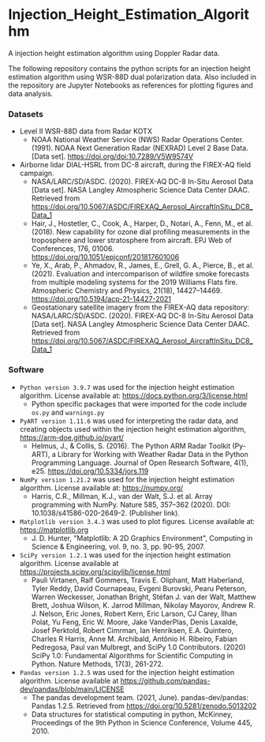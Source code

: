 # Injection_Height_Estimation_Algorithm
A injection height estimation algorithm using Doppler Radar data. 

The following repository contains the python scripts for an injection height estimation algorithm using WSR-88D dual polarization data. Also included in the repository are Jupyter Notebooks as references for plotting figures and data analysis. 

### Datasets
- Level II WSR-88D data from Radar KOTX
  - NOAA National Weather Service (NWS) Radar Operations Center. (1991). NOAA Next Generation Radar (NEXRAD) Level 2 Base Data. [Data set]. https://doi.org/doi:10.7289/V5W9574V
- Airborne lidar DIAL-HSRL from DC-8 aircraft, during the FIREX-AQ field campaign.
  - NASA/LARC/SD/ASDC. (2020). FIREX-AQ DC-8 In-Situ Aerosol Data [Data set]. NASA Langley Atmospheric Science Data Center DAAC. Retrieved from https://doi.org/10.5067/ASDC/FIREXAQ_Aerosol_AircraftInSitu_DC8_Data_1
  - Hair, J., Hostetler, C., Cook, A., Harper, D., Notari, A., Fenn, M., et al. (2018). New capability for ozone dial profiling measurements in the troposphere and lower stratosphere from aircraft. EPJ Web of Conferences, 176, 01006. https://doi.org/10.1051/epjconf/201817601006
  - Ye, X., Arab, P., Ahmadov, R., James, E., Grell, G. A., Pierce, B., et al. (2021). Evaluation and intercomparison of wildfire smoke forecasts from multiple modeling systems for the 2019 Williams Flats fire. Atmospheric Chemistry and Physics, 21(18), 14427–14469. https://doi.org/10.5194/acp-21-14427-2021
  - Geostationary satellite imagery from the FIREX-AQ data repository: NASA/LARC/SD/ASDC. (2020). FIREX-AQ DC-8 In-Situ Aerosol Data [Data set]. NASA Langley Atmospheric Science Data Center DAAC. Retrieved from https://doi.org/10.5067/ASDC/FIREXAQ_Aerosol_AircraftInSitu_DC8_Data_1
  

### Software
- `Python version 3.9.7` was used for the injection height estimation algorithm. License available at: https://docs.python.org/3/license.html
  - Python specific packages that were imported for the code include `os.py` and `warnings.py`
- `PyART version 1.11.6` was used for interpreting the radar data, and creating objects used within the injection height estimation algorithm, https://arm-doe.github.io/pyart/
  - Helmus, J., & Collis, S. (2016). The Python ARM Radar Toolkit (Py-ART), a Library for Working with Weather Radar Data in the Python Programming Language. Journal of Open Research Software, 4(1), e25. https://doi.org/10.5334/jors.119
- `NumPy version 1.21.2` was used for the injection height estimation algorithm. License available at: https://numpy.org/
  - Harris, C.R., Millman, K.J., van der Walt, S.J. et al. Array programming with NumPy. Nature 585, 357–362 (2020). DOI: 10.1038/s41586-020-2649-2. (Publisher link).
- `Matplotlib version 3.4.3` was used to plot figures. License available at: https://matplotlib.org 
  - J. D. Hunter, "Matplotlib: A 2D Graphics Environment", Computing in Science & Engineering, vol. 9, no. 3, pp. 90-95, 2007.
- `SciPy version 1.2.1` was used for the injection height estimation algorithm. License available at https://projects.scipy.org/scipylib/license.html
  - Pauli Virtanen, Ralf Gommers, Travis E. Oliphant, Matt Haberland, Tyler Reddy, David Cournapeau, Evgeni Burovski, Pearu Peterson, Warren Weckesser, Jonathan Bright, Stéfan J. van der Walt, Matthew Brett, Joshua Wilson, K. Jarrod Millman, Nikolay Mayorov, Andrew R. J. Nelson, Eric Jones, Robert Kern, Eric Larson, CJ Carey, İlhan Polat, Yu Feng, Eric W. Moore, Jake VanderPlas, Denis Laxalde, Josef Perktold, Robert Cimrman, Ian Henriksen, E.A. Quintero, Charles R Harris, Anne M. Archibald, Antônio H. Ribeiro, Fabian Pedregosa, Paul van Mulbregt, and SciPy 1.0 Contributors. (2020) SciPy 1.0: Fundamental Algorithms for Scientific Computing in Python. Nature Methods, 17(3), 261-272.
- `Pandas version 1.2.5` was used for the injection height estimation algorithm. License available at https://github.com/pandas-dev/pandas/blob/main/LICENSE
  - The pandas development team. (2021, June). pandas-dev/pandas: Pandas 1.2.5. Retrieved from https://doi.org/10.5281/zenodo.5013202
  - Data structures for statistical computing in python, McKinney, Proceedings of the 9th Python in Science Conference, Volume 445, 2010.
  
